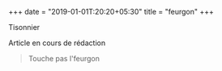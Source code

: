 +++
date = "2019-01-01T:20:20+05:30"
title = "feurgon"
+++

Tisonnier
<!--more-->
Article en cours de rédaction

> Touche pas l'feurgon
